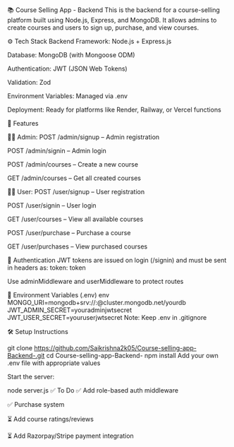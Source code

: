 📚 Course Selling App - Backend
This is the backend for a course-selling platform built using Node.js, Express, and MongoDB. It allows admins to create courses and users to sign up, purchase, and view courses.

⚙️ Tech Stack
Backend Framework: Node.js + Express.js

Database: MongoDB (with Mongoose ODM)

Authentication: JWT (JSON Web Tokens)

Validation: Zod 

Environment Variables: Managed via .env

Deployment: Ready for platforms like Render, Railway, or Vercel functions

🚀 Features

👨‍🏫 Admin:
POST /admin/signup – Admin registration

POST /admin/signin – Admin login

POST /admin/courses – Create a new course

GET /admin/courses – Get all created courses

👨‍🎓 User:
POST /user/signup – User registration

POST /user/signin – User login

GET /user/courses – View all available courses

POST /user/purchase – Purchase a course

GET /user/purchases – View purchased courses

🔐 Authentication
JWT tokens are issued on login (/signin) and must be sent in headers as:
token: token

Use adminMiddleware and userMiddleware to protect routes

🌱 Environment Variables (.env)
env
MONGO_URI=mongodb+srv://<username>:<password>@cluster.mongodb.net/yourdb
JWT_ADMIN_SECRET=youradminjwtsecret
JWT_USER_SECRET=youruserjwtsecret
Note: Keep .env in .gitignore

🛠️ Setup Instructions

git clone https://github.com/Saikrishna2k05/Course-selling-app-Backend-.git
cd Course-selling-app-Backend-
npm install
Add your own .env file with appropriate values

Start the server:

node server.js
✅ To Do
✅ Add role-based auth middleware

✅ Purchase system

⏳ Add course ratings/reviews

⏳ Add Razorpay/Stripe payment integration
